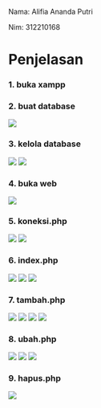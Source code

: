 Nama: Alifia Ananda Putri

Nim: 312210168

# Penjelasan
### 1. buka xampp


### 2. buat database
![](foto/2.png)

### 3. kelola database
![](foto/3.png)
![](foto/4.png)

### 4. buka web
![](foto/5.png)

### 5. koneksi.php
![](foto/7.png)
![](foto/KONEK.png)

### 6. index.php
![](foto/9a.png)
![](foto/9b.png)
![](foto/10.png)

### 7. tambah.php
![](foto/11a.png)
![](foto/11b.png)
![](foto/11c.png)
![](foto/12.png)

### 8. ubah.php
![](foto/13a.png)
![](foto/13b.png)
![](foto/13c.png)

### 9. hapus.php
![](foto/14.png)
